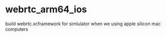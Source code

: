 # webrtc_arm64_ios
build webrtc.xcframework for simlulator when we using apple silicon mac computers
